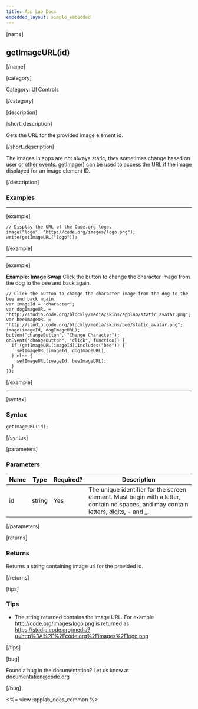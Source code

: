 ```yaml
---
title: App Lab Docs
embedded_layout: simple_embedded
---
```


[name]

## getImageURL(id)

[/name]

[category]

Category: UI Controls

[/category]

[description]

[short_description]

Gets the URL for the provided image element id.

[/short_description]

The images in apps are not always static, they sometimes change based on user or other events. getImage() can be used to access the URL if the image displayed for an image element ID.

[/description]

### Examples
____________________________________________________

[example]

```
// Display the URL of the Code.org logo.
image("logo", "http://code.org/images/logo.png");
write(getImageURL("logo"));
```

[/example]

____________________________________________________

[example]

**Example: Image Swap** Click the button to change the character image from the dog to the bee and back again.

```
// Click the button to change the character image from the dog to the bee and back again.
var imageId = "character";
var dogImageURL = "http://studio.code.org/blockly/media/skins/applab/static_avatar.png";
var beeImageURL = "http://studio.code.org/blockly/media/skins/bee/static_avatar.png";
image(imageId, dogImageURL);
button("changeButton", "Change Character");
onEvent("changeButton", "click", function() {
  if (getImageURL(imageId).includes("bee")) {
    setImageURL(imageId, dogImageURL);
  } else {
    setImageURL(imageId, beeImageURL);
  }
});
```

[/example]

____________________________________________________

[syntax]

### Syntax

```
getImageURL(id);
```

[/syntax]

[parameters]

### Parameters

| Name  | Type | Required? | Description |
|-----------------|------|-----------|-------------|
| id | string | Yes | The unique identifier for the screen element. Must begin with a letter, contain no spaces, and may contain letters, digits, - and _. |

[/parameters]

[returns]

### Returns
Returns a string containing image url for the provided id.

[/returns]

[tips]

### Tips
- The string returned contains the image URL. For example  http://code.org/images/logo.png is returned as https://studio.code.org/media?u=http%3A%2F%2Fcode.org%2Fimages%2Flogo.png

[/tips]

[bug]

Found a bug in the documentation? Let us know at documentation@code.org

[/bug]

<%= view :applab_docs_common %>
